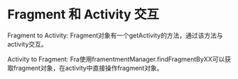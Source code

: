 # Fragment 和 Activity 交互

Fragment to Activity: Fragment对象有一个getActivity的方法，通过该方法与activity交互。

Activity to Fragment: Fra使用framentmentManager.findFragmentByXX可以获取fragment对象，在activity中直接操作fragment对象。
